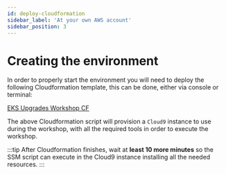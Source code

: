 ```yaml
---
id: deploy-cloudformation
sidebar_label: 'At your own AWS account'
sidebar_position: 3
---
```


# Creating the environment

In order to properly start the environment you will need to deploy the following Cloudformation template, this can be done, either via console or terminal:

[EKS Upgrades Workshop CF](../../../static/scripts/cloudformation.yaml)

The above Cloudformation script will provision a `Cloud9` instance to use during the workshop, with all the required tools in order to execute the workshop.

:::tip 
After Cloudformation finishes, wait at **least 10 more minutes** so the SSM script can execute in the Cloud9 instance installing all the needed resources.
:::
